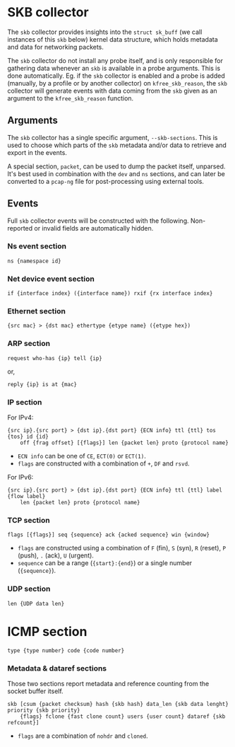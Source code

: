 # SKB collector

The `skb` collector provides insights into the `struct sk_buff` (we call
instances of this `skb` below) kernel data structure, which holds metadata and
data for networking packets.

The `skb` collector do not install any probe itself, and is only responsible for
gathering data whenever an `skb` is available in a probe arguments. This is done
automatically. Eg. if the `skb` collector is enabled and a probe is added
(manually, by a profile or by another collector) on `kfree_skb_reason`, the
`skb` collector will generate events with data coming from the `skb` given as an
argument to the `kfree_skb_reason` function.

## Arguments

The `skb` collector has a single specific argument, `--skb-sections`. This is
used to choose which parts of the `skb` metadata and/or data to retrieve and
export in the events.

A special section, `packet`, can be used to dump the packet itself, unparsed.
It's best used in combination with the `dev` and `ns` sections, and can later be
converted to a `pcap-ng` file for post-processing using external tools.

## Events

Full `skb` collector events will be constructed with the following. Non-reported
or invalid fields are automatically hidden.

### Ns event section

```
ns {namespace id}
```

### Net device event section

```
if {interface index} ({interface name}) rxif {rx interface index}
```

### Ethernet section

```
{src mac} > {dst mac} ethertype {etype name} ({etype hex})
```

### ARP section

```
request who-has {ip} tell {ip}
```

or,

```
reply {ip} is at {mac}
```

### IP section

For IPv4:

```
{src ip}.{src port} > {dst ip}.{dst port} {ECN info} ttl {ttl} tos {tos} id {id}
    off {frag offset} [{flags}] len {packet len} proto {protocol name}
```

- `ECN info` can be one of `CE`, `ECT(0)` or `ECT(1)`.
- `flags` are constructed with a combination of `+`, `DF` and `rsvd`.

For IPv6:
```
{src ip}.{src port} > {dst ip}.{dst port} {ECN info} ttl {ttl} label {flow label}
    len {packet len} proto {protocol name}
```

### TCP section

```
flags [{flags}] seq {sequence} ack {acked sequence} win {window}
```

- `flags` are constructed using a combination of `F` (fin), `S` (syn), `R`
  (reset), `P` (push), `.` (ack), `U` (urgent).
- `sequence` can be a range (`{start}:{end}`) or a single number (`{sequence}`).

### UDP section

```
len {UDP data len}
```

# ICMP section

```
type {type number} code {code number}
```

### Metadata & dataref sections

Those two sections report metadata and reference counting from the socket buffer
itself.

```
skb [csum {packet checksum} hash {skb hash} data_len {skb data lenght} priority {skb priority}
    {flags} fclone {fast clone count} users {user count} dataref {skb refcount}]
```

- `flags` are a combination of `nohdr` and `cloned`.


